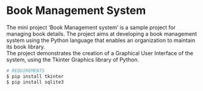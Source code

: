 # Book Management System
The mini project ‘Book Management system’ is a sample project for managing book details. The project aims at developing a book management system using the Python language that enables an organization to maintain its book library. <br>
The project demonstrates the creation of a Graphical User Interface of the system, using the Tkinter Graphics library of Python.<br>

```bash
# REQUIREMENTS
$ pip install tkinter
$ pip install sqlite3
```